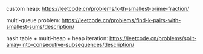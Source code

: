 custom heap:
https://leetcode.cn/problems/k-th-smallest-prime-fraction/

multi-queue problem:
https://leetcode.cn/problems/find-k-pairs-with-smallest-sums/description/

hash table + multi-heap + heap iteration:
https://leetcode.cn/problems/split-array-into-consecutive-subsequences/description/




